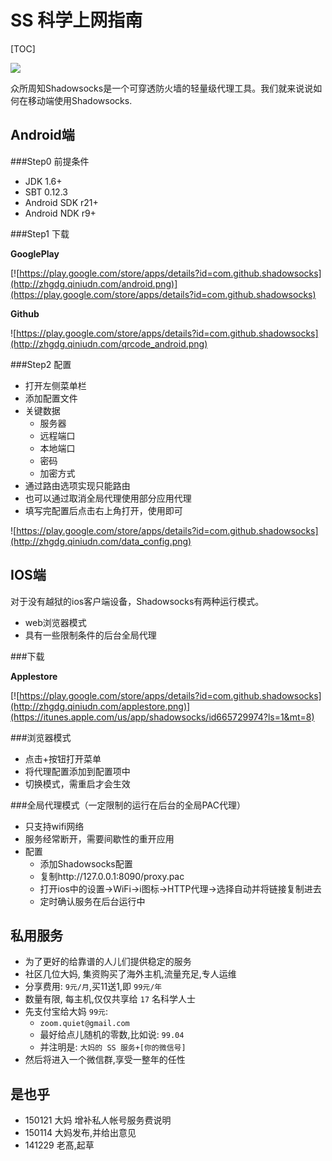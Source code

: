 # SS 科学上网指南

[TOC]


![](http://zhgdg.qiniudn.com/ss.png)

众所周知Shadowsocks是一个可穿透防火墙的轻量级代理工具。我们就来说说如何在移动端使用Shadowsocks.

## Android端

###Step0 前提条件
*   JDK 1.6+
*   SBT 0.12.3
*   Android SDK r21+
*   Android NDK r9+


###Step1 下载


__GooglePlay__

[![https://play.google.com/store/apps/details?id=com.github.shadowsocks](http://zhgdg.qiniudn.com/android.png)](https://play.google.com/store/apps/details?id=com.github.shadowsocks)

__Github__

![https://play.google.com/store/apps/details?id=com.github.shadowsocks](http://zhgdg.qiniudn.com/qrcode_android.png)

###Step2 配置
*   打开左侧菜单栏
*   添加配置文件
*   关键数据
    *   服务器
    *   远程端口
    *   本地端口
    *   密码
    *   加密方式
*   通过路由选项实现只能路由
*   也可以通过取消全局代理使用部分应用代理
*   填写完配置后点击右上角打开，使用即可


![https://play.google.com/store/apps/details?id=com.github.shadowsocks](http://zhgdg.qiniudn.com/data_config.png)


## IOS端
对于没有越狱的ios客户端设备，Shadowsocks有两种运行模式。

*   web浏览器模式
*   具有一些限制条件的后台全局代理

###下载

__Applestore__

[![https://play.google.com/store/apps/details?id=com.github.shadowsocks](http://zhgdg.qiniudn.com/applestore.png)](https://itunes.apple.com/us/app/shadowsocks/id665729974?ls=1&mt=8)

###浏览器模式
*   点击+按钮打开菜单
*   将代理配置添加到配置项中
*   切换模式，需重启才会生效

###全局代理模式（一定限制的运行在后台的全局PAC代理）
*   只支持wifi网络
*   服务经常断开，需要间歇性的重开应用
*   配置
    *   添加Shadowsocks配置
    *   复制http://127.0.0.1:8090/proxy.pac
    *   打开ios中的设置->WiFi->i图标->HTTP代理->选择自动并将链接复制进去
    *   定时确认服务在后台运行中



## 私用服务

- 为了更好的给靠谱的人儿们提供稳定的服务
- 社区几位大妈, 集资购买了海外主机,流量充足,专人运维
- 分享费用: `9元/月`,买11送1,即 `99元/年`
- 数量有限, 每主机,仅仅共享给 `17` 名科学人士
- 先支付宝给大妈 `99元`:
    + `zoom.quiet@gmail.com`
    + 最好给点儿随机的零数,比如说: `99.04`
    + 并注明是: `大妈的 SS 服务+[你的微信号]`
- 然后将进入一个微信群,享受一整年的任性

## 是也乎

- 150121 大妈 增补私人帐号服务费说明
- 150114 大妈发布,并给出意见
- 141229 老髙,起草


